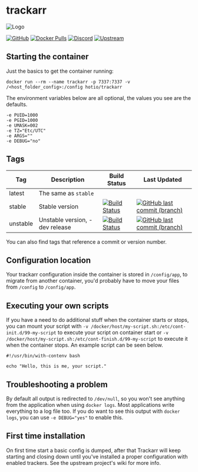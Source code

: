 # trackarr

![Logo](https://raw.githubusercontent.com/hotio/unraid-templates/master/hotio/img/trackarr.png)  

[![GitHub](https://img.shields.io/badge/source-github-lightgrey)](https://github.com/hotio/docker-trackarr)
[![Docker Pulls](https://img.shields.io/docker/pulls/hotio/trackarr)](https://hub.docker.com/r/hotio/trackarr)
[![Discord](https://img.shields.io/discord/610068305893523457?color=738ad6&label=discord&logo=discord&logoColor=white)](https://discord.gg/3SnkuKp)
[![Upstream](https://img.shields.io/badge/upstream-project-yellow)](https://gitlab.com/cloudb0x/trackarr)

## Starting the container

Just the basics to get the container running:

```shell
docker run --rm --name trackarr -p 7337:7337 -v /<host_folder_config>:/config hotio/trackarr
```

The environment variables below are all optional, the values you see are the defaults.

```shell
-e PUID=1000
-e PGID=1000
-e UMASK=002
-e TZ="Etc/UTC"
-e ARGS=""
-e DEBUG="no"
```

## Tags

| Tag      | Description                    | Build Status                                                                                                                                                | Last Updated                                                                                                                                                          |
| ---------|--------------------------------|-------------------------------------------------------------------------------------------------------------------------------------------------------------|-----------------------------------------------------------------------------------------------------------------------------------------------------------------------|
| latest   | The same as `stable`           |                                                                                                                                                             |                                                                                                                                                                       |
| stable   | Stable version                 | [![Build Status](https://cloud.drone.io/api/badges/hotio/docker-trackarr/status.svg?ref=refs/heads/stable)](https://cloud.drone.io/hotio/docker-trackarr)   | [![GitHub last commit (branch)](https://img.shields.io/github/last-commit/hotio/docker-trackarr/stable)](https://github.com/hotio/docker-trackarr/commits/stable)     |
| unstable | Unstable version, -dev release | [![Build Status](https://cloud.drone.io/api/badges/hotio/docker-trackarr/status.svg?ref=refs/heads/unstable)](https://cloud.drone.io/hotio/docker-trackarr) | [![GitHub last commit (branch)](https://img.shields.io/github/last-commit/hotio/docker-trackarr/unstable)](https://github.com/hotio/docker-trackarr/commits/unstable) |

You can also find tags that reference a commit or version number.

## Configuration location

Your trackarr configuration inside the container is stored in `/config/app`, to migrate from another container, you'd probably have to move your files from `/config` to `/config/app`.

## Executing your own scripts

If you have a need to do additional stuff when the container starts or stops, you can mount your script with `-v /docker/host/my-script.sh:/etc/cont-init.d/99-my-script` to execute your script on container start or `-v /docker/host/my-script.sh:/etc/cont-finish.d/99-my-script` to execute it when the container stops. An example script can be seen below.

```shell
#!/usr/bin/with-contenv bash

echo "Hello, this is me, your script."
```

## Troubleshooting a problem

By default all output is redirected to `/dev/null`, so you won't see anything from the application when using `docker logs`. Most applications write everything to a log file too. If you do want to see this output with `docker logs`, you can use `-e DEBUG="yes"` to enable this.

## First time installation

On first time start a basic config is dumped, after that Trackarr will keep starting and closing down until you've installed a proper configuration with enabled trackers. See the upstream project's wiki for more info.
